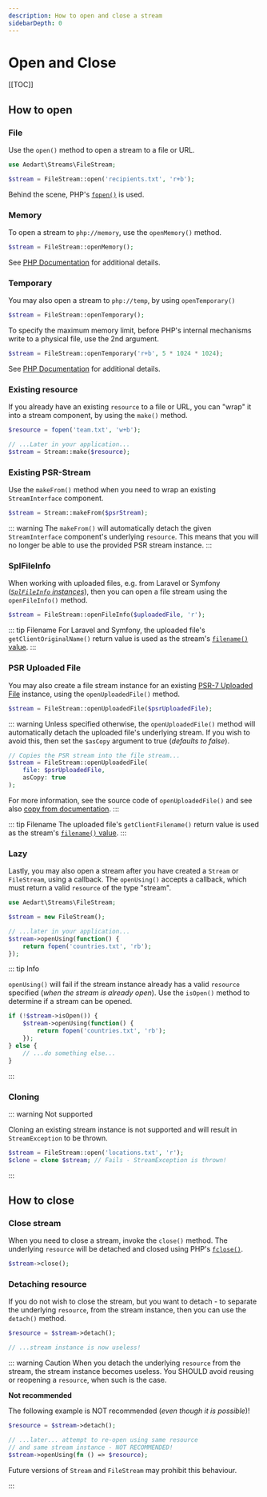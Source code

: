 ```yaml
---
description: How to open and close a stream
sidebarDepth: 0
---
```


# Open and Close

[[TOC]]

## How to open

### File

Use the `open()` method to open a stream to a file or URL.

```php
use Aedart\Streams\FileStream;

$stream = FileStream::open('recipients.txt', 'r+b');
```

Behind the scene, PHP's [`fopen()`](https://www.php.net/manual/en/function.fopen) is used.

### Memory

To open a stream to `php://memory`, use the `openMemory()` method.

```php
$stream = FileStream::openMemory();
```

See [PHP Documentation](https://www.php.net/manual/en/wrappers.php.php#wrappers.php.memory) for additional details.

### Temporary

You may also open a stream to `php://temp`, by using `openTemporary()`

```php
$stream = FileStream::openTemporary();
```

To specify the maximum memory limit, before PHP's internal mechanisms write to a physical file, use the 2nd argument. 

```php
$stream = FileStream::openTemporary('r+b', 5 * 1024 * 1024);
```

See [PHP Documentation](https://www.php.net/manual/en/wrappers.php.php#wrappers.php.memory) for additional details.

### Existing resource

If you already have an existing `resource` to a file or URL, you can "wrap" it into a stream component, by using the `make()` method.

```php
$resource = fopen('team.txt', 'w+b');

// ...Later in your application...
$stream = Stream::make($resource);
```

### Existing PSR-Stream

Use the `makeFrom()` method when you need to wrap an existing `StreamInterface` component. 

```php
$stream = Stream::makeFrom($psrStream);
```

::: warning
The `makeFrom()` will automatically detach the given `StreamInterface` component's underlying `resource`.
This means that you will no longer be able to use the provided PSR stream instance.
:::

### SplFileInfo

When working with uploaded files, e.g. from Laravel or Symfony (_[`SplFileInfo` instances](https://www.php.net/manual/en/class.splfileinfo.php)_), then you can open a file stream using the `openFileInfo()` method.

```php
$stream = FileStream::openFileInfo($uploadedFile, 'r');
```

::: tip Filename
For Laravel and Symfony, the uploaded file's `getClientOriginalName()` return value is used as the stream's [`filename()` value](./filename.md).
:::

### PSR Uploaded File

You may also create a file stream instance for an existing [PSR-7 Uploaded File](https://www.php-fig.org/psr/psr-7/#36-psrhttpmessageuploadedfileinterface) instance, using the `openUploadedFile()` method.

```php
$stream = FileStream::openUploadedFile($psrUploadedFile);
```

::: warning
Unless specified otherwise, the `openUploadedFile()` method will automatically detach the uploaded file's underlying stream.
If you wish to avoid this, then set the `$asCopy` argument to true (_defaults to false_).

```php
// Copies the PSR stream into the file stream...
$stream = FileStream::openUploadedFile(
    file: $psrUploadedFile,
    asCopy: true
);
```

For more information, see the source code of `openUploadedFile()` and see also [copy from documentation](./writing.md#copy-from).
:::

::: tip Filename
The uploaded file's `getClientFilename()` return value is used as the stream's [`filename()` value](./filename.md).
:::

### Lazy

Lastly, you may also open a stream after you have created a `Stream` or `FileStream`, using a callback.
The `openUsing()` accepts a callback, which must return a valid `resource` of the type "stream".

```php
use Aedart\Streams\FileStream;

$stream = new FileStream();

// ...later in your application...
$stream->openUsing(function() {
    return fopen('countries.txt', 'rb');
});
```

::: tip Info

`openUsing()` will fail if the stream instance already has a valid `resource` specified (_when the stream is already open_).
Use the `isOpen()` method to determine if a stream can be opened.

```php
if (!$stream->isOpen()) {
    $stream->openUsing(function() {
        return fopen('countries.txt', 'rb');
    });
} else {
    // ...do something else...
}
```
:::

### Cloning

::: warning Not supported

Cloning an existing stream instance is not supported and will result in `StreamException` to be thrown.

```php
$stream = FileStream::open('locations.txt', 'r');
$clone = clone $stream; // Fails - StreamException is thrown!
```

:::

## How to close

### Close stream

When you need to close a stream, invoke the `close()` method.
The underlying `resource` will be detached and closed using PHP's [`fclose()`](https://www.php.net/manual/en/function.fclose).

```php
$stream->close();
```

### Detaching resource

If you do not wish to close the stream, but you want to detach - to separate the underlying `resource`, from the stream instance, then you can use the `detach()` method.

```php
$resource = $stream->detach();

// ...stream instance is now useless!
```

::: warning Caution
When you detach the underlying `resource` from the stream, the stream instance becomes useless.
You SHOULD avoid reusing or reopening a `resource`, when such is the case.

**Not recommended**

The following example is NOT recommended (_even though it is possible_)!

```php
$resource = $stream->detach();

// ...later... attempt to re-open using same resource
// and same stream instance - NOT RECOMMENDED!
$stream->openUsing(fn () => $resource);
```

Future versions of `Stream` and `FileStream` may prohibit this behaviour. 

:::
